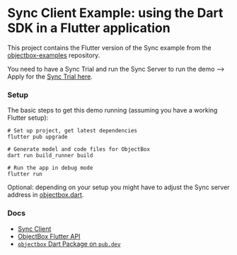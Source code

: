 # Sync Client Example: using the Dart SDK in a Flutter application 

This project contains the Flutter version of the Sync example from the [objectbox-examples](https://github.com/objectbox/objectbox-examples) repository.

You need to have a Sync Trial and run the Sync Server to run the demo --> Apply for the [Sync Trial here](https://objectbox.io/sync/).

### Setup

The basic steps to get this demo running (assuming you have a working Flutter setup):

```
# Set up project, get latest dependencies
flutter pub upgrade

# Generate model and code files for ObjectBox
dart run build_runner build

# Run the app in debug mode
flutter run
```

Optional: depending on your setup you might have to adjust the Sync server address in [objectbox.dart](/lib/objectbox.dart).

### Docs

- [Sync Client](https://sync.objectbox.io/sync-client)
- [ObjectBox Flutter API](https://docs.objectbox.io/getting-started)
- [`objectbox` Dart Package on `pub.dev`](https://pub.dev/packages/objectbox)